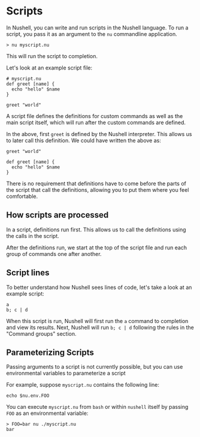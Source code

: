 # Scripts

In Nushell, you can write and run scripts in the Nushell language. To run a script, you pass it as an argument to the `nu` commandline application.

```
> nu myscript.nu
```

This will run the script to completion.

Let's look at an example script file:

```
# myscript.nu
def greet [name] {
  echo "hello" $name
}

greet "world"
```

A script file defines the definitions for custom commands as well as the main script itself, which will run after the custom commands are defined.

In the above, first `greet` is defined by the Nushell interpreter. This allows us to later call this definition. We could have written the above as:

```
greet "world"

def greet [name] {
  echo "hello" $name
}
```

There is no requirement that definitions have to come before the parts of the script that call the definitions, allowing you to put them where you feel comfortable.

## How scripts are processed

In a script, definitions run first. This allows us to call the definitions using the calls in the script.

After the definitions run, we start at the top of the script file and run each group of commands one after another.

## Script lines

To better understand how Nushell sees lines of code, let's take a look at an example script:

```
a
b; c | d
```

When this script is run, Nushell will first run the `a` command to completion and view its results. Next, Nushell will run `b; c | d` following the rules in the "Command groups" section.

## Parameterizing Scripts

Passing arguments to a script is not currently possible, but you can use environmental variables to parameterize a script

For example, suppose `myscript.nu` contains the following line:

```
echo $nu.env.FOO
```

You can execute `myscript.nu` from `bash` or within `nushell` itself by passing `FOO` as an environmental variable:

```
> FOO=bar nu ./myscript.nu
bar
```

